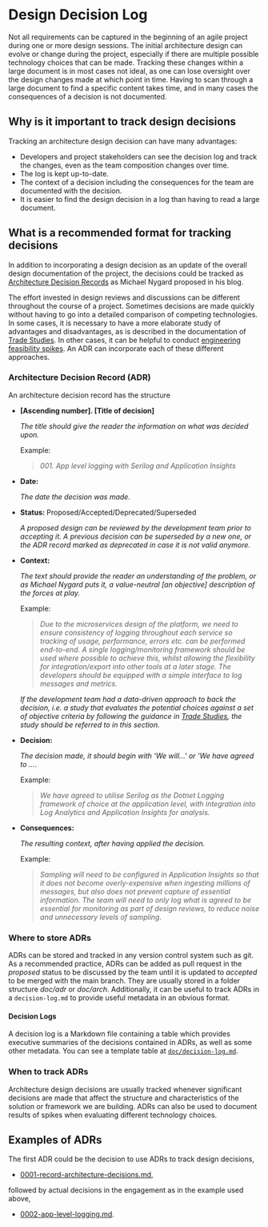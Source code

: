 # Design Decision Log

Not all requirements can be captured in the beginning of an agile project during one or more design sessions. The initial architecture design can evolve or change during the project, especially if there are multiple possible technology choices that can be made. Tracking these changes within a large document is in most cases not ideal, as one can lose oversight over the design changes made at which point in time. Having to scan through a large document to find a specific content takes time, and in many cases the consequences of a decision is not documented.

## Why is it important to track design decisions

Tracking an architecture design decision can have many advantages:

- Developers and project stakeholders can see the decision log and track the changes, even as the team composition changes over time.
- The log is kept up-to-date.
- The context of a decision including the consequences for the team are documented with the decision.
- It is easier to find the design decision in a log than having to read a large document.

## What is a recommended format for tracking decisions

In addition to incorporating a design decision as an update of the overall design documentation of the project, the decisions could be tracked as [Architecture Decision Records](http://thinkrelevance.com/blog/2011/11/15/documenting-architecture-decisions) as Michael Nygard proposed in his blog.

The effort invested in design reviews and discussions can be different throughout the course of a project. Sometimes decisions are made quickly without having to go into a detailed comparison of competing technologies. In some cases, it is necessary to have a more elaborate study of advantages and disadvantages, as is described in the documentation of [Trade Studies](../trade-studies/README.md). In other cases, it can be helpful to conduct [engineering feasibility spikes](../recipes/engineering-feasibility-spikes.md). An ADR can incorporate each of these different approaches.

### Architecture Decision Record (ADR)

An architecture decision record has the structure

- **[Ascending number]. [Title of decision]**

    *The title should give the reader the information on what was decided upon.*

    Example:

    > *001. App level logging with Serilog and Application Insights*

- **Date:**

    *The date the decision was made.*

- **Status:**
    Proposed/Accepted/Deprecated/Superseded

    *A proposed design can be reviewed by the development team prior to accepting it. A previous decision can be superseded by a new one, or the ADR record marked as deprecated in case it is not valid anymore.*

- **Context:**

    *The text should provide the reader an understanding of the problem, or as Michael Nygard puts it, a value-neutral [an objective] description of the forces at play.*

    Example:

    > *Due to the microservices design of the platform, we need to ensure consistency of logging throughout each service so tracking of usage, performance, errors etc. can be performed end-to-end. A single logging/monitoring framework should be used where possible to achieve this, whilst allowing the flexibility for integration/export into other tools at a later stage. The developers should be equipped with a simple interface to log messages and metrics.*

    *If the development team had a data-driven approach to back the decision, i.e. a study that evaluates the potential choices against a set of objective criteria by following the guidance in [Trade Studies](../trade-studies/README.md), the study should be referred to in this section.*  

- **Decision:**

    *The decision made, it should begin with 'We will...' or 'We have agreed to ...*.

    Example:

    > *We have agreed to utilise Serilog as the Dotnet Logging framework of choice at the application level, with integration into Log Analytics and Application Insights for analysis.*

- **Consequences:**

    *The resulting context, after having applied the decision.*

    Example:

    > *Sampling will need to be configured in Application Insights so that it does not become overly-expensive when ingesting millions of messages, but also does not prevent capture of essential information. The team will need to only log what is agreed to be essential for monitoring as part of design reviews, to reduce noise and unnecessary levels of sampling.*

### Where to store ADRs

ADRs can be stored and tracked in any version control system such as git. As a recommended practice, ADRs can be added as pull request in the *proposed* status to be discussed by the team until it is updated to *accepted* to be merged with the main branch. They are usually stored in a folder structure *doc/adr* or *doc/arch*. Additionally, it can be useful to track ADRs in a `decision-log.md` to provide useful metadata in an obvious format.

#### Decision Logs

A decision log is a Markdown file containing a table which provides executive summaries of the decisions contained in ADRs, as well as some other metadata. You can see a template table at [`doc/decision-log.md`](doc/decision-log.md).

### When to track ADRs

Architecture design decisions are usually tracked whenever significant decisions are made that affect the structure and characteristics of the solution or framework we are building. ADRs can also be used to document results of spikes when evaluating different technology choices.

## Examples of ADRs

The first ADR could be the decision to use ADRs to track design decisions,

- [0001-record-architecture-decisions.md](doc/adr/0001-record-architecture-decisions.md),

followed by actual decisions in the engagement as in the example used above,

- [0002-app-level-logging.md](doc/adr/0002-app-level-logging.md).
